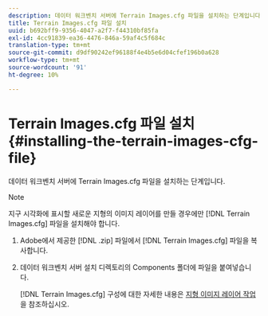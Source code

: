 ```yaml
---
description: 데이터 워크벤치 서버에 Terrain Images.cfg 파일을 설치하는 단계입니다.
title: Terrain Images.cfg 파일 설치
uuid: b692bff9-9356-4047-a2f7-f44310bf85fa
exl-id: 4cc91839-ea36-4476-846a-59af4c5f684c
translation-type: tm+mt
source-git-commit: d9df90242ef96188f4e4b5e6d04cfef196b0a628
workflow-type: tm+mt
source-wordcount: '91'
ht-degree: 10%

---
```


# Terrain Images.cfg 파일 설치{#installing-the-terrain-images-cfg-file}

데이터 워크벤치 서버에 Terrain Images.cfg 파일을 설치하는 단계입니다.

>[!NOTE]
>
>지구 시각화에 표시할 새로운 지형의 이미지 레이어를 만들 경우에만 [!DNL Terrain Images.cfg] 파일을 설치해야 합니다.

1. Adobe에서 제공한 [!DNL .zip] 파일에서 [!DNL Terrain Images.cfg] 파일을 복사합니다.
1. 데이터 워크벤치 서버 설치 디렉토리의 Components 폴더에 파일을 붙여넣습니다.

   [!DNL Terrain Images.cfg] 구성에 대한 자세한 내용은 [지형 이미지 레이어 작업](../../../home/c-geo-oview/c-wk-img-lyrs/c-trn-img-lyrs/c-trn-img-lyrs.md#concept-8a0a16013e824ac29f35a0349b5d8ccf)을 참조하십시오.

